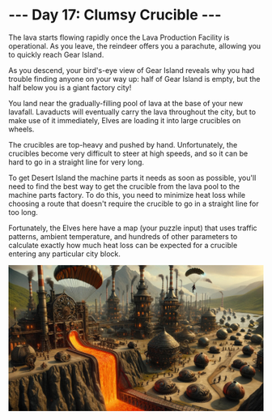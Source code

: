 # --- Day 17: Clumsy Crucible ---

The lava starts flowing rapidly once the Lava Production Facility is operational. As you leave, the reindeer offers you
a parachute, allowing you to quickly reach Gear Island.

As you descend, your bird's-eye view of Gear Island reveals why you had trouble finding anyone on your way up: half of
Gear Island is empty, but the half below you is a giant factory city!

You land near the gradually-filling pool of lava at the base of your new lavafall. Lavaducts will eventually carry the
lava throughout the city, but to make use of it immediately, Elves are loading it into large crucibles on wheels.

The crucibles are top-heavy and pushed by hand. Unfortunately, the crucibles become very difficult to steer at high
speeds, and so it can be hard to go in a straight line for very long.

To get Desert Island the machine parts it needs as soon as possible, you'll need to find the best way to get the
crucible from the lava pool to the machine parts factory. To do this, you need to minimize heat loss while choosing a
route that doesn't require the crucible to go in a straight line for too long.

Fortunately, the Elves here have a map (your puzzle input) that uses traffic patterns, ambient temperature, and hundreds
of other parameters to calculate exactly how much heat loss can be expected for a crucible entering any particular city
block.

![Scene](./scene.jpg)